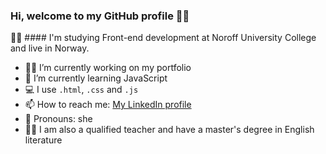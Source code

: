### Hi, welcome to my GitHub profile :tipping_hand_woman:

👩‍🎓 #### I'm studying Front-end development at Noroff University College and live in Norway.

- :woman_technologist: I’m currently working on my portfolio
- 🌱 I’m currently learning JavaScript
- 💻 I use `.html`, `.css` and `.js`
- 📫 How to reach me: [My LinkedIn profile](https://www.linkedin.com/in/kristine-bache-a033ab173/)
- 🌻 Pronouns: she
- :woman_teacher: I am also a qualified teacher and have a master's degree in English literature 

